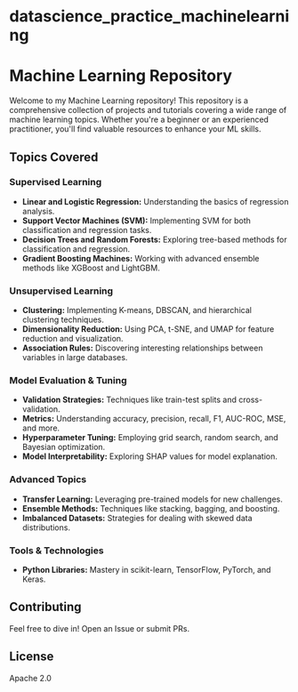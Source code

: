 # datascience_practice_machinelearning

# Machine Learning Repository

Welcome to my Machine Learning repository! This repository is a comprehensive collection of projects and tutorials covering a wide range of machine learning topics. Whether you're a beginner or an experienced practitioner, you'll find valuable resources to enhance your ML skills.

## Topics Covered

### Supervised Learning
- **Linear and Logistic Regression:** Understanding the basics of regression analysis.
- **Support Vector Machines (SVM):** Implementing SVM for both classification and regression tasks.
- **Decision Trees and Random Forests:** Exploring tree-based methods for classification and regression.
- **Gradient Boosting Machines:** Working with advanced ensemble methods like XGBoost and LightGBM.

### Unsupervised Learning
- **Clustering:** Implementing K-means, DBSCAN, and hierarchical clustering techniques.
- **Dimensionality Reduction:** Using PCA, t-SNE, and UMAP for feature reduction and visualization.
- **Association Rules:** Discovering interesting relationships between variables in large databases.

### Model Evaluation & Tuning
- **Validation Strategies:** Techniques like train-test splits and cross-validation.
- **Metrics:** Understanding accuracy, precision, recall, F1, AUC-ROC, MSE, and more.
- **Hyperparameter Tuning:** Employing grid search, random search, and Bayesian optimization.
- **Model Interpretability:** Exploring SHAP values for model explanation.

### Advanced Topics
- **Transfer Learning:** Leveraging pre-trained models for new challenges.
- **Ensemble Methods:** Techniques like stacking, bagging, and boosting.
- **Imbalanced Datasets:** Strategies for dealing with skewed data distributions.

### Tools & Technologies
- **Python Libraries:** Mastery in scikit-learn, TensorFlow, PyTorch, and Keras.

## Contributing

Feel free to dive in! Open an Issue or submit PRs.

## License
Apache 2.0
